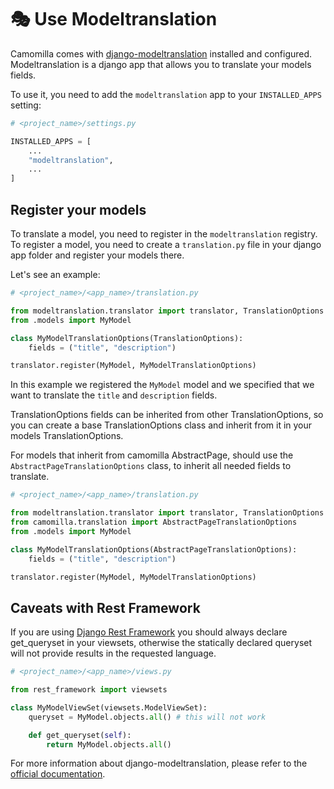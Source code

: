 # 🎭 Use Modeltranslation

Camomilla comes with [django-modeltranslation](https://django-modeltranslation.readthedocs.io/en/latest/index.html) installed and configured.
Modeltranslation is a django app that allows you to translate your models fields.

To use it, you need to add the `modeltranslation` app to your `INSTALLED_APPS` setting:

```python
# <project_name>/settings.py

INSTALLED_APPS = [
    ...
    "modeltranslation",
    ...
]
```

## Register your models

To translate a model, you need to register in the `modeltranslation` registry.
To register a model, you need to create a `translation.py` file in your django app folder and register your models there.

Let's see an example:

```python
# <project_name>/<app_name>/translation.py

from modeltranslation.translator import translator, TranslationOptions
from .models import MyModel

class MyModelTranslationOptions(TranslationOptions):
    fields = ("title", "description")

translator.register(MyModel, MyModelTranslationOptions)
```

In this example we registered the `MyModel` model and we specified that we want to translate the `title` and `description` fields.

TranslationOptions fields can be inherited from other TranslationOptions, so you can create a base TranslationOptions class and inherit from it in your models TranslationOptions.

For models that inherit from camomilla AbstractPage, should use the `AbstractPageTranslationOptions` class, to inherit all needed fields to translate.

```python
# <project_name>/<app_name>/translation.py

from modeltranslation.translator import translator, TranslationOptions
from camomilla.translation import AbstractPageTranslationOptions
from .models import MyModel

class MyModelTranslationOptions(AbstractPageTranslationOptions):
    fields = ("title", "description")

translator.register(MyModel, MyModelTranslationOptions)
```

## Caveats with Rest Framework

If you are using [Django Rest Framework](https://www.django-rest-framework.org/) you should always declare get_queryset in your viewsets, otherwise the statically declared queryset will not provide results in the requested language.

```python
# <project_name>/<app_name>/views.py

from rest_framework import viewsets

class MyModelViewSet(viewsets.ModelViewSet):
    queryset = MyModel.objects.all() # this will not work

    def get_queryset(self):
        return MyModel.objects.all()
```


For more information about django-modeltranslation, please refer to the [official documentation](https://django-modeltranslation.readthedocs.io/en/latest/index.html).